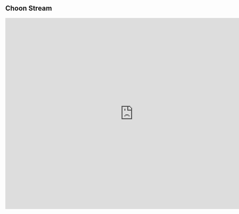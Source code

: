 ## Choon Stream

<iframe src="https://calendar.google.com/calendar/embed?src=samelawrence.com_spovtu64bq0cg529vuflfcu0hk%40group.calendar.google.com&ctz=America%2FNew_York" style="border: 0" width="800" height="600" frameborder="0" scrolling="no"></iframe>
